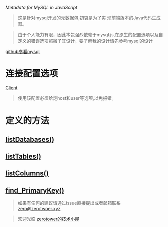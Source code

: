 *Metadata for MySQL in JavaScript*

> 这是针对mysql开发的元数据包,初衷是为了实
> 现前端版本的Java代码生成器。

> 由于个人能力有限，因此本包强烈依赖于mysql.js,在原生的配置选项以及自定义的错误选项照搬了其设计，要了解我的设计请先参考mysql的设计

[github参看mysql](https://github.com/mysqljs/mysql)

# 连接配置选项

[Client](./types/Client.d.ts)

> 使用该配置必须给定host和user等选项,以免报错。

# 定义的方法

## [listDatabases()](./docs/listDatabases.md)

## [listTables()](./docs/listTables.md)

## [listColumns()](./docs/listColumns.md)

## [find_PrimaryKey()](._/docs/find_PrimaryKey.md)

> 如果有任何的建议请通过issue直接提出或者邮箱联系 zero@zerotwoer.xyz

>欢迎光临 [zerotower的技术小屋](https://www.zerotower.xyz)

